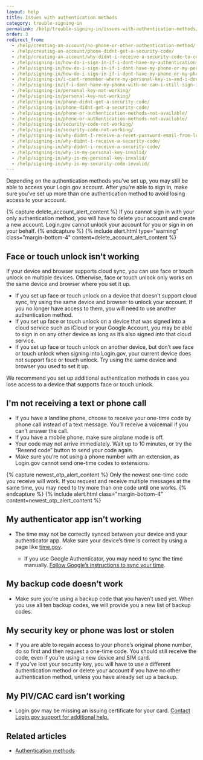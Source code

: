 ```yaml
---
layout: help
title: Issues with authentication methods
category: trouble-signing-in
permalink: /help/trouble-signing-in/issues-with-authentication-methods/
order: 3
redirect_from: 
  - /help/creating-an-account/no-phone-or-other-authentication-method/
  - /help/creating-an-account/phone-didnt-get-a-security-code/
  - /help/creating-an-account/why-didnt-i-receive-a-security-code-to-confirm-my-phone/
  - /help/signing-in/how-do-i-sign-in-if-i-dont-have-my-authentication-methods/
  - /help/signing-in/how-do-i-sign-in-if-i-dont-have-my-phone-or-my-personal-key/
  - /help/signing-in/how-do-i-sign-in-if-i-dont-have-my-phone-or-my-phone-number-has-changed/
  - /help/signing-in/i-cant-remember-where-my-personal-key-is-and-i-dont-have-my-phone-with-me/
  - /help/signing-in/if-i-dont-have-my-phone-with-me-can-i-still-sign-in/
  - /help/signing-in/personal-key-not-working/
  - /help/signing-in/personal-key-not-working/
  - /help/signing-in/phone-didnt-get-a-security-code/
  - /help/signing-in/phone-didnt-get-a-security-code/
  - /help/signing-in/phone-or-authentication-methods-not-available/
  - /help/signing-in/phone-or-authentication-methods-not-available/
  - /help/signing-in/security-code-not-working/
  - /help/signing-in/security-code-not-working/
  - /help/signing-in/why-didnt-I-receive-a-reset-password-email-from-logingov/
  - /help/signing-in/why-didnt-i-receive-a-security-code/
  - /help/signing-in/why-didnt-i-receive-a-security-code/
  - /help/signing-in/why-is-my-personal-key-invalid/
  - /help/signing-in/why-is-my-personal-key-invalid/
  - /help/signing-in/why-is-my-security-code-invalid/
---
```


Depending on the authentication methods you’ve set up, you may still be able to access your Login.gov account. After you’re able to sign in, make sure you’ve set up more than one authentication method to avoid losing access to your account.

{% capture delete_account_alert_content %}
If you cannot sign in with your only authentication method, you will have to delete your account and create a new account. Login.gov cannot unlock your account for you or sign in on your behalf.
{% endcapture %}
{% include alert.html type="warning" class="margin-bottom-4" content=delete_account_alert_content %}

## Face or touch unlock isn't working

If your device and browser supports cloud sync, you can use face or touch unlock on multiple devices. Otherwise, face or touch unlock only works on the same device and browser where you set it up.

* If you set up face or touch unlock on a device that doesn’t support cloud sync, try using the same device and browser to unlock your account. If you no longer have access to them, you will need to use another authentication method.
* If you set up face or touch unlock on a device that was signed into a cloud service such as iCloud or your Google Account, you may be able to sign in on any other device as long as it’s also signed into that cloud service.
* If you set up face or touch unlock on another device, but don’t see face or touch unlock when signing into Login.gov, your current device does not support face or touch unlock. Try using the same device and browser you used to set it up.

We recommend you set up additional authentication methods in case you lose access to a device that supports face or touch unlock.

## I'm not receiving a text or phone call

* If you have a landline phone, choose to receive your one-time code by phone call instead of a text message. You’ll receive a voicemail if you can’t answer the call.
* If you have a mobile phone, make sure airplane mode is off.
* Your code may not arrive immediately. Wait up to 10 minutes, or try the “Resend code” button to send your code again.
* Make sure you’re not using a phone number with an extension, as Login.gov cannot send one-time codes to extensions.

{% capture newest_otp_alert_content %}
Only the newest one-time code you receive will work. If you request and receive multiple messages at the same time, you may need to try more than one code until one works.
{% endcapture %}
{% include alert.html class="margin-bottom-4" content=newest_otp_alert_content %}

## My authenticator app isn’t working

* The time may not be correctly synced between your device and your authenticator app. Make sure your device’s time is correct by using a page like [time.gov](https://www.time.gov/).

    * If you use Google Authenticator, you may need to sync the time manually. [Follow Google’s instructions to sync your time](https://support.google.com/accounts/answer/185834?hl=en).

## My backup code doesn’t work

* Make sure you’re using a backup code that you haven’t used yet. When you use all ten backup codes, we will provide you a new list of backup codes.

## My security key or phone was lost or stolen

* If you are able to regain access to your phone’s original phone number, do so first and then request a one-time code. You should still receive the code, even if you’re using a new device and SIM card.
* If you’ve lost your security key, you will have to use a different authentication method or delete your account if you have no other authentication method, unless you have already set up a backup.

## My PIV/CAC card isn’t working
* Login.gov may be missing an issuing certificate for your card. [Contact Login.gov support for additional help.](https://login.gov/contact/)

## Related articles

* [Authentication methods](/help/get-started/authentication-methods/)
